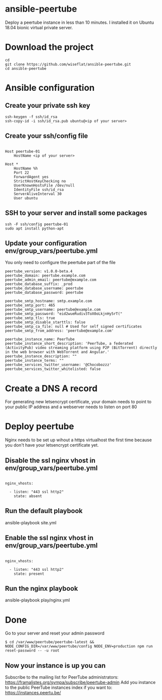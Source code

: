 # ansible-peertube

Deploy a peertube instance in less than 10 minutes.
I installed it on Ubuntu 18.04 bionic virtual private server.

# Download the project

```
cd
git clone https://github.com/wiseflat/ansible-peertube.git
cd ansible-peertube
```

# Ansible configuration

## Create your private ssh key

```
ssh-keygen -f ssh/id_rsa
ssh-copy-id -i ssh/id_rsa.pub ubuntu@<ip of your server>
```

## Create your ssh/config file

```

Host peertube-01
    HostName <ip of your server>

Host *
    HostName %h
    Port 22
    ForwardAgent yes
    StrictHostKeyChecking no
    UserKnownHostsFile /dev/null
    IdentityFile ssh/id_rsa
    ServerAliveInterval 30
    User ubuntu

```

## SSH to your server and install some packages

```
ssh -F ssh/config peertube-01
sudo apt install python-apt
```

## Update your configuration env/group_vars/peertube.yml 

You only need to configure the peertube part of the file

```
peertube_version: v1.0.0-beta.4
peertube_domain: peertube.example.com
peertube_admin_email: peertube@example.com
peertube_database_suffix: _prod
peertube_database_username: peertube
peertube_database_password: peertube

peertube_smtp_hostname: smtp.example.com
peertube_smtp_port: 465
peertube_smtp_username: peertube@example.com
peertube_smtp_password: "eid2wueRudiv3ToX0oLkjnHy5rT("
peertube_smtp_tls: true
peertube_smtp_disable_starttls: false
peertube_smtp_ca_file: null # Used for self signed certificates
peertube_smtp_from_address: 'peertube@example.com'

peertube_instance_name: PeerTube
peertube_instance_short_description: 'PeerTube, a federated (ActivityPub) video streaming platform using P2P (BitTorrent) directly in the web browser with WebTorrent and Angular.'
peertube_instance_description: ""
peertube_instance_terms: ""
peertube_services_twitter_username: '@Chocobozzz'
peertube_services_twitter_whitelisted: false

```

# Create a DNS A record

For generating new letsencrypt certificate, your domain needs to point to your public IP address and a webserver needs to listen on port 80


# Deploy peertube

Nginx needs to be set up wihout a https virtualhost the first time because you don't have your letsencrypt certificate yet. 

## Disable the ssl nginx vhost in env/group_vars/peertube.yml


```

nginx_vhosts:

  - listen: "443 ssl http2"
    state: absent
```

## Run the default playbook

ansible-playbook site.yml

## Enable the ssl nginx vhost in env/group_vars/peertube.yml

```

nginx_vhosts:

  - listen: "443 ssl http2"
    state: present
```

## Run the nginx playbook

ansible-playbook play/nginx.yml

# Done

Go to your server and reset your admin password

```
$ cd /var/www/peertube/peertube-latest && NODE_CONFIG_DIR=/var/www/peertube/config NODE_ENV=production npm run reset-password -- -u root
```

## Now your instance is up you can

Subscribe to the mailing list for PeerTube administrators: https://framalistes.org/sympa/subscribe/peertube-admin
Add you instance to the public PeerTube instances index if you want to: https://instances.peertu.be/
